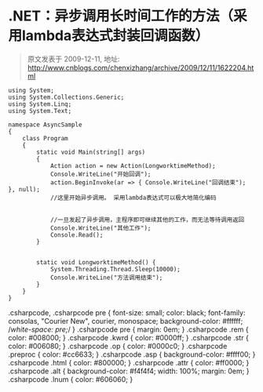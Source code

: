 # .NET：异步调用长时间工作的方法（采用lambda表达式封装回调函数） 
> 原文发表于 2009-12-11, 地址: http://www.cnblogs.com/chenxizhang/archive/2009/12/11/1622204.html 



```
using System;
using System.Collections.Generic;
using System.Linq;
using System.Text;

namespace AsyncSample
{
    class Program
    {
        static void Main(string[] args)
        {
            Action action = new Action(LongworktimeMethod);
            Console.WriteLine("开始回调");
            action.BeginInvoke(ar => { Console.WriteLine("回调结束"); }, null);
            //这里开始异步调用。 采用lambda表达式可以极大地简化编码


            //一旦发起了异步调用，主程序即可继续其他的工作，而无法等待调用返回
            Console.WriteLine("其他工作");
            Console.Read();
        }


        static void LongworktimeMethod() {
            System.Threading.Thread.Sleep(10000);
            Console.WriteLine("方法调用结束");
        }
    }
}

```

.csharpcode, .csharpcode pre
{
 font-size: small;
 color: black;
 font-family: consolas, "Courier New", courier, monospace;
 background-color: #ffffff;
 /*white-space: pre;*/
}
.csharpcode pre { margin: 0em; }
.csharpcode .rem { color: #008000; }
.csharpcode .kwrd { color: #0000ff; }
.csharpcode .str { color: #006080; }
.csharpcode .op { color: #0000c0; }
.csharpcode .preproc { color: #cc6633; }
.csharpcode .asp { background-color: #ffff00; }
.csharpcode .html { color: #800000; }
.csharpcode .attr { color: #ff0000; }
.csharpcode .alt 
{
 background-color: #f4f4f4;
 width: 100%;
 margin: 0em;
}
.csharpcode .lnum { color: #606060; }
